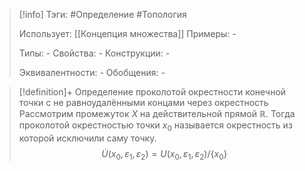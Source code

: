 > [!info]
> Тэги: #Определение #Топология  
> 
> Использует: [[Концепция множества]]
> Примеры: *-*
> 
> Типы: *-*
> Свойства: *-*
> Конструкции: *-*
> 
> Эквивалентности: *-*
> Обобщения: *-*

> [!definition]+ Определение проколотой окрестности конечной точки с не равноудалёнными концами через окрестность
> Рассмотрим промежуток $X$ на действительной прямой $\mathbb{R}$. Тогда проколотой окрестностью точки $x_0$ называется окрестность из которой исключили саму точку. 
> $$\dot U(x_0, \varepsilon_1, \varepsilon_2)= U(x_0, \varepsilon_1, \varepsilon_2)/\{x_0\}$$